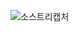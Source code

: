 ![소스트리캡처](https://user-images.githubusercontent.com/114063404/195238264-87a8f6cc-dfb4-4f0d-8f2f-058ea6690b68.PNG)
